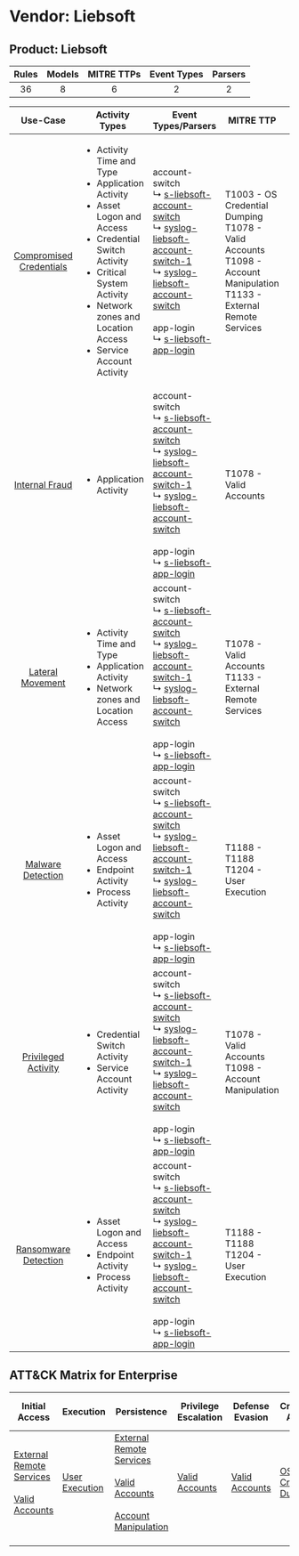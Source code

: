 Vendor: Liebsoft
================
Product: Liebsoft
-----------------
| Rules | Models | MITRE TTPs | Event Types | Parsers |
|:-----:|:------:|:----------:|:-----------:|:-------:|
|  36   |   8    |     6      |      2      |    2    |

|                                 Use-Case                                  | Activity Types                                                                                                                                                                                                                                       | Event Types/Parsers                                                                                                                                                                                                                                                                                                                                                                                                     | MITRE TTP                                                                                                                       | Content                                              |
|:-------------------------------------------------------------------------:| ---------------------------------------------------------------------------------------------------------------------------------------------------------------------------------------------------------------------------------------------------- | ----------------------------------------------------------------------------------------------------------------------------------------------------------------------------------------------------------------------------------------------------------------------------------------------------------------------------------------------------------------------------------------------------------------------- | ------------------------------------------------------------------------------------------------------------------------------- | ---------------------------------------------------- |
| [Compromised Credentials](../UseCases/usecase_compromised_credentials.md) | <ul><li>Activity Time  and Type</li><li>Application Activity</li><li>Asset Logon and Access</li><li>Credential Switch Activity</li><li>Critical System Activity</li><li>Network zones and Location Access</li><li>Service Account Activity</li></ul> |  account-switch<br> ↳ [s-liebsoft-account-switch](../Parsers/parserContent_s-liebsoft-account-switch.md)<br> ↳ [syslog-liebsoft-account-switch-1](../Parsers/parserContent_syslog-liebsoft-account-switch-1.md)<br> ↳ [syslog-liebsoft-account-switch](../Parsers/parserContent_syslog-liebsoft-account-switch.md)<br><br> app-login<br> ↳ [s-liebsoft-app-login](../Parsers/parserContent_s-liebsoft-app-login.md)<br> | T1003 - OS Credential Dumping<br>T1078 - Valid Accounts<br>T1098 - Account Manipulation<br>T1133 - External Remote Services<br> | <ul><li>27 Rules</li></ul><ul><li>7 Models</li></ul> |
|          [Internal Fraud](../UseCases/usecase_internal_fraud.md)          | <ul><li>Application Activity</li></ul>                                                                                                                                                                                                               |  account-switch<br> ↳ [s-liebsoft-account-switch](../Parsers/parserContent_s-liebsoft-account-switch.md)<br> ↳ [syslog-liebsoft-account-switch-1](../Parsers/parserContent_syslog-liebsoft-account-switch-1.md)<br> ↳ [syslog-liebsoft-account-switch](../Parsers/parserContent_syslog-liebsoft-account-switch.md)<br><br> app-login<br> ↳ [s-liebsoft-app-login](../Parsers/parserContent_s-liebsoft-app-login.md)<br> | T1078 - Valid Accounts<br>                                                                                                      | <ul><li>4 Rules</li></ul>                            |
|        [Lateral Movement](../UseCases/usecase_lateral_movement.md)        | <ul><li>Activity Time  and Type</li><li>Application Activity</li><li>Network zones and Location Access</li></ul>                                                                                                                                     |  account-switch<br> ↳ [s-liebsoft-account-switch](../Parsers/parserContent_s-liebsoft-account-switch.md)<br> ↳ [syslog-liebsoft-account-switch-1](../Parsers/parserContent_syslog-liebsoft-account-switch-1.md)<br> ↳ [syslog-liebsoft-account-switch](../Parsers/parserContent_syslog-liebsoft-account-switch.md)<br><br> app-login<br> ↳ [s-liebsoft-app-login](../Parsers/parserContent_s-liebsoft-app-login.md)<br> | T1078 - Valid Accounts<br>T1133 - External Remote Services<br>                                                                  | <ul><li>3 Rules</li></ul><ul><li>1 Models</li></ul>  |
|       [Malware Detection](../UseCases/usecase_malware_detection.md)       | <ul><li>Asset Logon and Access</li><li>Endpoint Activity</li><li>Process Activity</li></ul>                                                                                                                                                          |  account-switch<br> ↳ [s-liebsoft-account-switch](../Parsers/parserContent_s-liebsoft-account-switch.md)<br> ↳ [syslog-liebsoft-account-switch-1](../Parsers/parserContent_syslog-liebsoft-account-switch-1.md)<br> ↳ [syslog-liebsoft-account-switch](../Parsers/parserContent_syslog-liebsoft-account-switch.md)<br><br> app-login<br> ↳ [s-liebsoft-app-login](../Parsers/parserContent_s-liebsoft-app-login.md)<br> | T1188 - T1188<br>T1204 - User Execution<br>                                                                                     | <ul><li>7 Rules</li></ul><ul><li>1 Models</li></ul>  |
|     [Privileged Activity](../UseCases/usecase_privileged_activity.md)     | <ul><li>Credential Switch Activity</li><li>Service Account Activity</li></ul>                                                                                                                                                                        |  account-switch<br> ↳ [s-liebsoft-account-switch](../Parsers/parserContent_s-liebsoft-account-switch.md)<br> ↳ [syslog-liebsoft-account-switch-1](../Parsers/parserContent_syslog-liebsoft-account-switch-1.md)<br> ↳ [syslog-liebsoft-account-switch](../Parsers/parserContent_syslog-liebsoft-account-switch.md)<br><br> app-login<br> ↳ [s-liebsoft-app-login](../Parsers/parserContent_s-liebsoft-app-login.md)<br> | T1078 - Valid Accounts<br>T1098 - Account Manipulation<br>                                                                      | <ul><li>3 Rules</li></ul><ul><li>1 Models</li></ul>  |
|    [Ransomware Detection](../UseCases/usecase_ransomware_detection.md)    | <ul><li>Asset Logon and Access</li><li>Endpoint Activity</li><li>Process Activity</li></ul>                                                                                                                                                          |  account-switch<br> ↳ [s-liebsoft-account-switch](../Parsers/parserContent_s-liebsoft-account-switch.md)<br> ↳ [syslog-liebsoft-account-switch-1](../Parsers/parserContent_syslog-liebsoft-account-switch-1.md)<br> ↳ [syslog-liebsoft-account-switch](../Parsers/parserContent_syslog-liebsoft-account-switch.md)<br><br> app-login<br> ↳ [s-liebsoft-app-login](../Parsers/parserContent_s-liebsoft-app-login.md)<br> | T1188 - T1188<br>T1204 - User Execution<br>                                                                                     | <ul><li>7 Rules</li></ul><ul><li>1 Models</li></ul>  |

ATT&CK Matrix for Enterprise
----------------------------
| Initial Access                                                                                                                                   | Execution                                                           | Persistence                                                                                                                                                                                                               | Privilege Escalation                                                | Defense Evasion                                                     | Credential Access                                                          | Discovery | Lateral Movement | Collection | Command and Control | Exfiltration | Impact |
| ------------------------------------------------------------------------------------------------------------------------------------------------ | ------------------------------------------------------------------- | ------------------------------------------------------------------------------------------------------------------------------------------------------------------------------------------------------------------------- | ------------------------------------------------------------------- | ------------------------------------------------------------------- | -------------------------------------------------------------------------- | --------- | ---------------- | ---------- | ------------------- | ------------ | ------ |
| [External Remote Services](https://attack.mitre.org/techniques/T1133)<br><br>[Valid Accounts](https://attack.mitre.org/techniques/T1078)<br><br> | [User Execution](https://attack.mitre.org/techniques/T1204)<br><br> | [External Remote Services](https://attack.mitre.org/techniques/T1133)<br><br>[Valid Accounts](https://attack.mitre.org/techniques/T1078)<br><br>[Account Manipulation](https://attack.mitre.org/techniques/T1098)<br><br> | [Valid Accounts](https://attack.mitre.org/techniques/T1078)<br><br> | [Valid Accounts](https://attack.mitre.org/techniques/T1078)<br><br> | [OS Credential Dumping](https://attack.mitre.org/techniques/T1003)<br><br> |           |                  |            |                     |              |        |